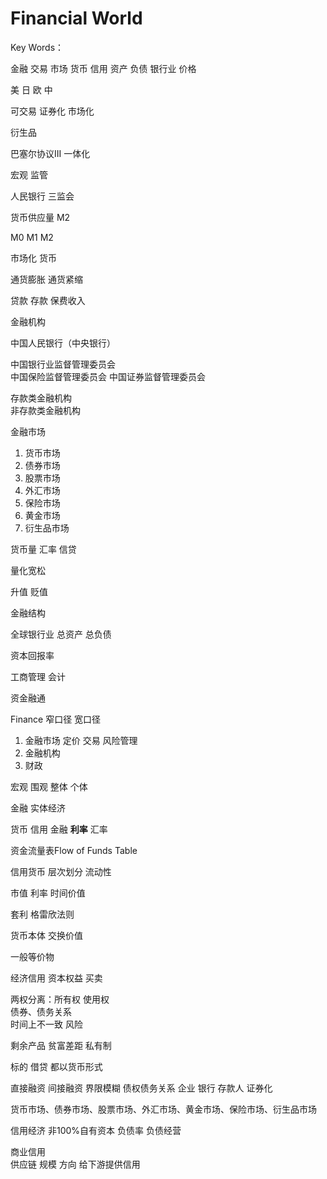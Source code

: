 # Financial World

Key Words：

金融 交易 市场 货币 信用 资产 负债 银行业 价格

美 日 欧 中

可交易 证券化 市场化

衍生品

巴塞尔协议III 一体化

宏观 监管

人民银行 三监会

货币供应量 M2

M0 M1 M2

市场化 货币

通货膨胀 通货紧缩

贷款 存款 保费收入

金融机构

中国人民银行（中央银行）

中国银行业监督管理委员会  
中国保险监督管理委员会
中国证券监督管理委员会

存款类金融机构  
非存款类金融机构

金融市场  

1. 货币市场
2. 债券市场
3. 股票市场
4. 外汇市场
5. 保险市场
6. 黄金市场
7. 衍生品市场

货币量 汇率 信贷

量化宽松

升值 贬值

金融结构

全球银行业 总资产 总负债

资本回报率

工商管理  会计

资金融通

Finance 窄口径 宽口径

1. 金融市场 定价 交易 风险管理
2. 金融机构
3. 财政

宏观 围观 整体 个体

金融 实体经济

货币 信用 金融 **利率** 汇率

资金流量表Flow of Funds Table

信用货币 层次划分 流动性

市值 利率 时间价值

套利 格雷欣法则

货币本体 交换价值

一般等价物

经济信用 资本权益 买卖

两权分离：所有权 使用权  
债券、债务关系  
时间上不一致 风险

剩余产品 贫富差距 私有制

标的 借贷 都以货币形式

直接融资 间接融资 界限模糊
债权债务关系  企业 银行 存款人
证券化

货币市场、债券市场、股票市场、外汇市场、黄金市场、保险市场、衍生品市场

信用经济 非100%自有资本 负债率 负债经营

商业信用  
供应链 规模 方向 给下游提供信用

